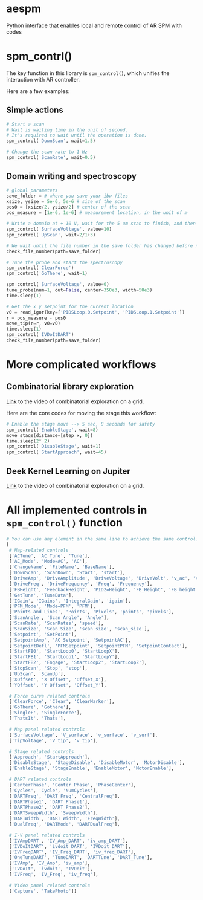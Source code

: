 # aespm
Python interface that enables local and remote control of AR SPM with codes

# spm_contrl()

The key function in this library is ```spm_control()```, which unifies the interaction with AR controller.

Here are a few examples:

## Simple actions

```Python
# Start a scan
# Wait is waiting time in the unit of second.
# It's required to wait until the operation is done.
spm_control('DownScan', wait=1.5)

# Change the scan rate to 1 Hz
spm_control('ScanRate', wait=0.5)
```

## Domain writing and spectroscopy
```Python
# global parameters
save_folder = # where you save your ibw files
xsize, ysize = 5e-6, 5e-6 # size of the scan
pos0 = [xsize/2, ysize/2] # center of the scan
pos_measure = [1e-6, 1e-6] # measurement location, in the unit of m

# Write a domain at + 10 V, wait for the 5 um scan to finish, and then start a hysteresis loop measurement at the (1 um, 1 um) location
spm_control('SurfaceVoltage', value=10)
spm_control('UpScan', wait=2/1+3)

# We wait until the file number in the save folder has changed before next action
check_file_number(path=save_folder)

# Tune the probe and start the spectroscopy
spm_control('ClearForce')
spm_control('GoThere', wait=1)

spm_control('SurfaceVoltage', value=0)
tune_probe(num=1, out=False, center=350e3, width=50e3)
time.sleep(1)

# Get the x y setpoint for the current location 
v0 = read_igor(key=['PIDSLoop.0.Setpoint', 'PIDSLoop.1.Setpoint'])
r = pos_measure - pos0
move_tip(r=r, v0=v0)
time.sleep(1)
spm_control('IVDoItDART')
check_file_number(path=save_folder)
```

# More complicated workflows

## Combinatorial library exploration
[Link](https://drive.google.com/file/d/1kcdGX46scTYePuiLnQiLbcp94MKt3_AG/view?usp=sharing) to the video of combinatorial exploration on a grid.

Here are the core codes for moving the stage this workflow:
```Python
# Enable the stage move --> 5 sec, 8 seconds for safety
spm_control('EnableStage', wait=8)
move_stage(distance=[step_x, 0])
time.sleep(2* 2)
spm_control('DisableStage', wait=1)
spm_control('StartApproach', wait=45)
```

## Deek Kernel Learning on Jupiter
[Link](https://drive.google.com/file/d/1fOdsmjxh1PEiKI6Drm49-SOtuo5KTxVx/view?usp=share_link) to the video of combinatorial exploration on a grid.

# All implemented controls in ```spm_control()``` function

```Python
# You can use any element in the same line to achieve the same control:
[
 # Map-related controls
 ['ACTune', 'AC Tune', 'Tune'],
 ['AC_Mode', 'Mode=AC', 'AC'],
 ['ChangeName', 'FileName', 'BaseName'],
 ['DownScan', 'ScanDown', 'Start', 'start'],
 ['DriveAmp', 'DriveAmplitude', 'DriveVoltage', 'DriveVolt', 'v_ac', 'V_ac'],
 ['DriveFreq', 'DriveFrequency', 'Freq', 'Frequency'],
 ['FBHeight', 'FeedbackHeight', 'PID2=Height', 'FB_Height', 'FB_height'],
 ['GetTune', 'TuneData'],
 ['IGain', 'IGains', 'IntegralGain', 'igain'],
 ['PFM_Mode', 'Mode=PFM', 'PFM'],
 ['Points and Lines', 'Points', 'Pixels', 'points', 'pixels'],
 ['ScanAngle', 'Scan Angle', 'Angle'],
 ['ScanRate', 'ScanRates', 'speed'],
 ['ScanSize', 'Scan Size', 'scan size', 'scan_size'],
 ['Setpoint', 'SetPoint'],
 ['SetpointAmp', 'AC Setpoint', 'SetpointAC'],
 ['SetpointDefl', 'PFMSetpoint', 'SetpointPFM', 'SetpointContact'],
 ['StartFB0', 'StartLoop0', 'StartLoopX'],
 ['StartFB1', 'StartLoop1', 'StartLoopY'],
 ['StartFB2', 'Engage', 'StartLoop2', 'StartLoopZ'],
 ['StopScan', 'Stop', 'stop'],
 ['UpScan', 'ScanUp'],
 ['XOffset', 'X Offset', 'Offset_X'],
 ['YOffset', 'Y Offset', 'Offset_Y'],

 # Force curve related controls
 ['ClearForce', 'Clear', 'ClearMarker'],
 ['GoThere', 'Gothere'],
 ['SingleF', 'SingleForce'],
 ['ThatsIt', 'Thats'],

 # Nap panel related controls
 ['SurfaceVoltage', 'V_surface', 'v_surface', 'v_surf'],
 ['TipVoltage', 'V_tip', 'v_tip'],

 # Stage related controls
 ['Approach', 'StartApproach'],
 ['DisableStage', 'StageDisable', 'DisableMotor', 'MotorDisable'],
 ['EnableStage', 'StageEnable', 'EnableMotor', 'MotorEnable'],

 # DART related controls
 ['CenterPhase', 'Center Phase', 'PhaseCenter'],
 ['Cycles', 'Cycle', 'NumCycles'],
 ['DARTFreq', 'DART Freq', 'CentralFreq'],
 ['DARTPhase1', 'DART Phase1'],
 ['DARTPhase2', 'DART Phase2'],
 ['DARTSweepWidth', 'SweepWidth'],
 ['DARTWidth', 'DART Width', 'FreqWidth'],
 ['DualFreq', 'DARTMode', 'DARTDualFreq'],

 # I-V panel related controls
 ['IVAmpDART', 'IV_Amp_DART', 'iv_amp_DART'],
 ['IVDoItDART', 'ivdoit_DART', 'IVDoit_DART'],
 ['IVFreqDART', 'IV_Freq_DART', 'iv_freq_DART'],
 ['OneTuneDART', 'TuneDART', 'DARTTune', 'DART_Tune'],
 ['IVAmp', 'IV_Amp', 'iv_amp'],
 ['IVDoIt', 'ivdoit', 'IVDoit'],
 ['IVFreq', 'IV_Freq', 'iv_freq'],

 # Video panel related controls
 ['Capture', 'TakePhoto']]
```
